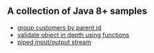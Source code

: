 ## A collection of Java 8+ samples

* [group customers by parent id](/src/test/groovy/com/apulbere/lagos/collector/GroupCollectorSpec.groovy)
* [validate object in depth using functions](/src/test/groovy/com/apulbere/lagos/validator/ValidatorSpec.groovy)
* [piped input/output stream](/src/test/groovy/com/apulbere/lagos/pipedstream/InputStreamForkSpec.groovy)
